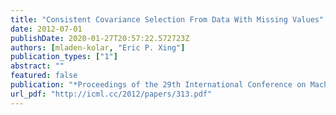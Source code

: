 ```yaml
---
title: "Consistent Covariance Selection From Data With Missing Values"
date: 2012-07-01
publishDate: 2020-01-27T20:57:22.572723Z
authors: [mladen-kolar, "Eric P. Xing"]
publication_types: ["1"]
abstract: ""
featured: false
publication: "*Proceedings of the 29th International Conference on Machine Learning*"
url_pdf: "http://icml.cc/2012/papers/313.pdf"
---
```

